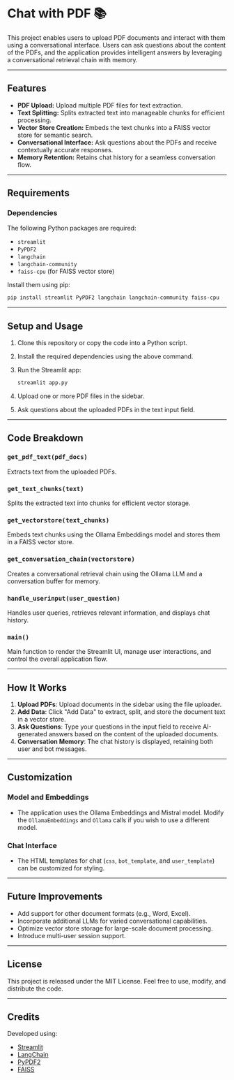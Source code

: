 
# Chat with PDF :books:

This project enables users to upload PDF documents and interact with them using a conversational interface. Users can ask questions about the content of the PDFs, and the application provides intelligent answers by leveraging a conversational retrieval chain with memory.

---

## Features

- **PDF Upload:** Upload multiple PDF files for text extraction.
- **Text Splitting:** Splits extracted text into manageable chunks for efficient processing.
- **Vector Store Creation:** Embeds the text chunks into a FAISS vector store for semantic search.
- **Conversational Interface:** Ask questions about the PDFs and receive contextually accurate responses.
- **Memory Retention:** Retains chat history for a seamless conversation flow.

---

## Requirements

### Dependencies

The following Python packages are required:
- `streamlit`
- `PyPDF2`
- `langchain`
- `langchain-community`
- `faiss-cpu` (for FAISS vector store)

Install them using pip:

```bash
pip install streamlit PyPDF2 langchain langchain-community faiss-cpu
```

---

## Setup and Usage

1. Clone this repository or copy the code into a Python script.
2. Install the required dependencies using the above command.
3. Run the Streamlit app:

   ```bash
   streamlit app.py
   ```

4. Upload one or more PDF files in the sidebar.
5. Ask questions about the uploaded PDFs in the text input field.

---

## Code Breakdown

### `get_pdf_text(pdf_docs)`
Extracts text from the uploaded PDFs.

### `get_text_chunks(text)`
Splits the extracted text into chunks for efficient vector storage.

### `get_vectorstore(text_chunks)`
Embeds text chunks using the Ollama Embeddings model and stores them in a FAISS vector store.

### `get_conversation_chain(vectorstore)`
Creates a conversational retrieval chain using the Ollama LLM and a conversation buffer for memory.

### `handle_userinput(user_question)`
Handles user queries, retrieves relevant information, and displays chat history.

### `main()`
Main function to render the Streamlit UI, manage user interactions, and control the overall application flow.

---

## How It Works

1. **Upload PDFs**: Upload documents in the sidebar using the file uploader.
2. **Add Data**: Click "Add Data" to extract, split, and store the document text in a vector store.
3. **Ask Questions**: Type your questions in the input field to receive AI-generated answers based on the content of the uploaded documents.
4. **Conversation Memory**: The chat history is displayed, retaining both user and bot messages.

---

## Customization

### Model and Embeddings
- The application uses the Ollama Embeddings and Mistral model. Modify the `OllamaEmbeddings` and `Ollama` calls if you wish to use a different model.

### Chat Interface
- The HTML templates for chat (`css`, `bot_template`, and `user_template`) can be customized for styling.

---

## Future Improvements
- Add support for other document formats (e.g., Word, Excel).
- Incorporate additional LLMs for varied conversational capabilities.
- Optimize vector store storage for large-scale document processing.
- Introduce multi-user session support.

---

## License

This project is released under the MIT License. Feel free to use, modify, and distribute the code.

--- 

## Credits

Developed using:
- [Streamlit](https://streamlit.io/)
- [LangChain](https://www.langchain.com/)
- [PyPDF2](https://pythonhosted.org/PyPDF2/)
- [FAISS](https://faiss.ai/)
